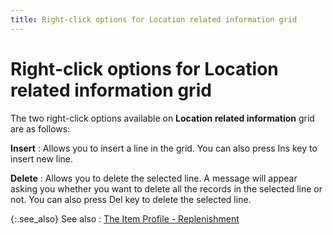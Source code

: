 ```yaml
---
title: Right-click options for Location related information grid
---
```


# Right-click options for Location related information grid


The two right-click options available on **Location 
 related information** grid are as follows:


**Insert**
: Allows you to insert a line in the grid. You can  also press Ins key to insert new line.


**Delete**
: Allows you to delete the selected line. A message  will appear asking you whether you want to delete all the records in the  selected line or not. You can also press Del key to delete the selected  line.


{:.see_also}
See also
: [The  Item Profile - Replenishment]({{site.mi_baseurl}}/create-regular-items-kits-and-assemblies/creating-an-item/the_item_profile_-_replenishment.html)
